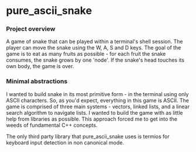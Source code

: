 # pure_ascii_snake

### Project overview
A game of snake that can be played within a terminal's shell session. The player can move the snake using the W, A, S and D keys. The goal of the game is to eat as many fruits as possible - for each fruit the snake consumes, the snake grows by one 'node'. If the snake's head touches its own body, the game is over.

### Minimal abstractions
I wanted to build snake in its most primitive form - in the terminal using only ASCII characters. So, as you'd expect, everything in this game is ASCII. The game is comprised of three main systems - vectors, linked lists, and a linear search algorithm to navigate lists. I wanted to build the game with as little help from libraries as possible. This approach forced me to get into the weeds of fundamental C++ concepts.

The only third party library that pure_ascii_snake uses is termios for keyboard input detection in non canonical mode.
